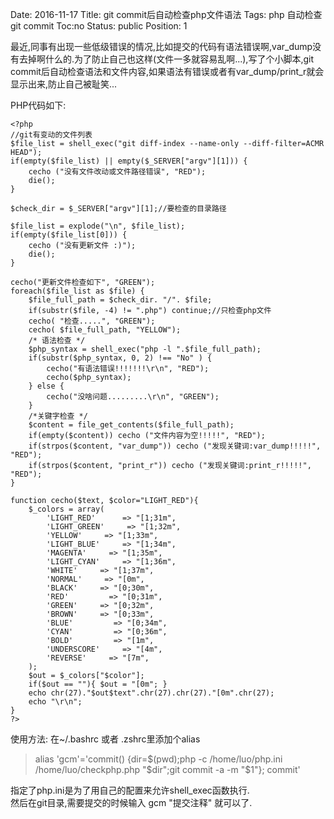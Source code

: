 Date: 2016-11-17
Title: git commit后自动检查php文件语法
Tags:  php 自动检查 git commit 
Toc:no
Status: public
Position: 1

最近,同事有出现一些低级错误的情况,比如提交的代码有语法错误啊,var_dump没有去掉啊什么的.为了防止自己也这样(文件一多就容易乱啊...),写了个小脚本,git commit后自动检查语法和文件内容,如果语法有错误或者有var_dump/print_r就会显示出来,防止自己被耻笑...

PHP代码如下:

```
<?php
//git有变动的文件列表
$file_list = shell_exec("git diff-index --name-only --diff-filter=ACMR HEAD");
if(empty($file_list) || empty($_SERVER["argv"][1])) {
    cecho ("没有文件改动或文件路径错误", "RED");
    die();
}

$check_dir = $_SERVER["argv"][1];//要检查的目录路径

$file_list = explode("\n", $file_list);
if(empty($file_list[0])) {
    cecho ("没有更新文件 :)");
    die();
}

cecho("更新文件检查如下", "GREEN");
foreach($file_list as $file) {
    $file_full_path = $check_dir. "/". $file;
    if(substr($file, -4) != ".php") continue;//只检查php文件
    cecho( "检查.....", "GREEN");
    cecho( $file_full_path, "YELLOW");
    /* 语法检查 */
    $php_syntax = shell_exec("php -l ".$file_full_path);
    if(substr($php_syntax, 0, 2) !== "No" ) {
        cecho("有语法错误!!!!!!!\r\n", "RED");
        cecho($php_syntax);
    } else {
        cecho("没啥问题.........\r\n", "GREEN");
    }
    /*关键字检查 */
    $content = file_get_contents($file_full_path);
    if(empty($content)) cecho ("文件内容为空!!!!!", "RED");
    if(strpos($content, "var_dump")) cecho ("发现关键词:var_dump!!!!!", "RED");
    if(strpos($content, "print_r")) cecho ("发现关键词:print_r!!!!!", "RED");
}

function cecho($text, $color="LIGHT_RED"){
    $_colors = array(
        'LIGHT_RED'      => "[1;31m",
        'LIGHT_GREEN'     => "[1;32m",
        'YELLOW'     => "[1;33m",
        'LIGHT_BLUE'     => "[1;34m",
        'MAGENTA'     => "[1;35m",
        'LIGHT_CYAN'     => "[1;36m",
        'WHITE'     => "[1;37m",
        'NORMAL'     => "[0m",
        'BLACK'     => "[0;30m",
        'RED'         => "[0;31m",
        'GREEN'     => "[0;32m",
        'BROWN'     => "[0;33m",
        'BLUE'         => "[0;34m",
        'CYAN'         => "[0;36m",
        'BOLD'         => "[1m",
        'UNDERSCORE'     => "[4m",
        'REVERSE'     => "[7m",
    );
    $out = $_colors["$color"];
    if($out == ""){ $out = "[0m"; }
    echo chr(27)."$out$text".chr(27).chr(27)."[0m".chr(27);
    echo "\r\n";
}
?>
```


使用方法: 
在~/.bashrc 或者 .zshrc里添加个alias  
> alias 'gcm'='commit() {dir=$(pwd);php -c /home/luo/php.ini /home/luo/checkphp.php "$dir";git commit -a -m "$1"}; commit'  

指定了php.ini是为了用自己的配置来允许shell_exec函数执行.  
然后在git目录,需要提交的时候输入 gcm "提交注释" 就可以了.  


